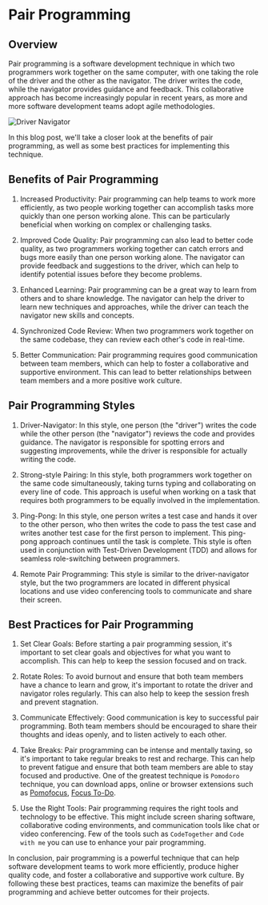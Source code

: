# Pair Programming


## Overview
Pair programming is a software development technique in which two programmers work together on the same computer, with one taking the role of the driver and the other as the navigator. The driver writes the code, while the navigator provides guidance and feedback. This collaborative approach has become increasingly popular in recent years, as more and more software development teams adopt agile methodologies.

![Driver Navigator](/img/article/pair/driver_navigator.png)

In this blog post, we'll take a closer look at the benefits of pair programming, as well as some best practices for implementing this technique.

## Benefits of Pair Programming

<!-- [Sharing is Care ](/img/article/pair/sharing.jpeg) -->

1. Increased Productivity: Pair programming can help teams to work more efficiently, as two people working together can accomplish tasks more quickly than one person working alone. This can be particularly beneficial when working on complex or challenging tasks.

1. Improved Code Quality: Pair programming can also lead to better code quality, as two programmers working together can catch errors and bugs more easily than one person working alone. The navigator can provide feedback and suggestions to the driver, which can help to identify potential issues before they become problems.

1. Enhanced Learning: Pair programming can be a great way to learn from others and to share knowledge. The navigator can help the driver to learn new techniques and approaches, while the driver can teach the navigator new skills and concepts.

1. Synchronized Code Review:  When two programmers work together on the same codebase, they can review each other's code in real-time.

1. Better Communication: Pair programming requires good communication between team members, which can help to foster a collaborative and supportive environment. This can lead to better relationships between team members and a more positive work culture.

## Pair Programming Styles

1. Driver-Navigator: In this style, one person (the "driver") writes the code while the other person (the "navigator") reviews the code and provides guidance. The navigator is responsible for spotting errors and suggesting improvements, while the driver is responsible for actually writing the code.

1. Strong-style Pairing: In this style, both programmers work together on the same code simultaneously, taking turns typing and collaborating on every line of code. This approach is useful when working on a task that requires both programmers to be equally involved in the implementation.

1. Ping-Pong: In this style, one person writes a test case and hands it over to the other person, who then writes the code to pass the test case and writes another test case for the first person to implement. This ping-pong approach continues until the task is complete. This style is often used in conjunction with Test-Driven Development (TDD) and allows for seamless role-switching between programmers. 

1. Remote Pair Programming: This style is similar to the driver-navigator style, but the two programmers are located in different physical locations and use video conferencing tools to communicate and share their screen.


## Best Practices for Pair Programming

1. Set Clear Goals: Before starting a pair programming session, it's important to set clear goals and objectives for what you want to accomplish. This can help to keep the session focused and on track.

1. Rotate Roles: To avoid burnout and ensure that both team members have a chance to learn and grow, it's important to rotate the driver and navigator roles regularly. This can also help to keep the session fresh and prevent stagnation.

1. Communicate Effectively: Good communication is key to successful pair programming. Both team members should be encouraged to share their thoughts and ideas openly, and to listen actively to each other.

1. Take Breaks: Pair programming can be intense and mentally taxing, so it's important to take regular breaks to rest and recharge. This can help to prevent fatigue and ensure that both team members are able to stay focused and productive. One of the greatest technique is `Pomodoro` technique, you can download apps, online or browser extensions such as [Pomofocus](https://pomofocus.io/), [Focus To-Do](https://chrome.google.com/webstore/detail/focus-to-do-pomodoro-time/ngceodoilcgpmkijopinlkmohnfifjfb).

1. Use the Right Tools: Pair programming requires the right tools and technology to be effective. This might include screen sharing software, collaborative coding environments, and communication tools like chat or video conferencing. Few of the tools such as `CodeTogether` and `Code with me` you can use to enhance your pair programming.  

In conclusion, pair programming is a powerful technique that can help software development teams to work more efficiently, produce higher quality code, and foster a collaborative and supportive work culture. By following these best practices, teams can maximize the benefits of pair programming and achieve better outcomes for their projects.
